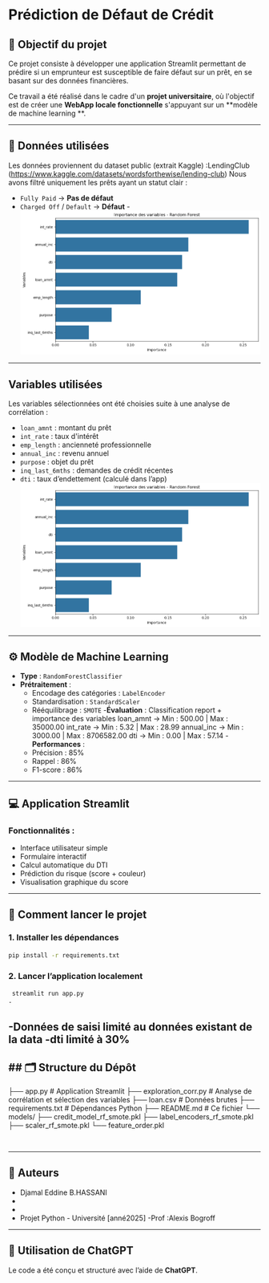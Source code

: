 #  Prédiction de Défaut de Crédit

## 🎯 Objectif du projet

Ce projet consiste à développer une application Streamlit permettant de prédire si un emprunteur est susceptible de faire défaut sur un prêt, en se basant sur des données financières.

Ce travail a été réalisé dans le cadre d'un **projet  universitaire**, où l'objectif est de créer une **WebApp locale fonctionnelle** s'appuyant sur un **modèle de machine learning **.

---

## 🧠 Données utilisées

Les données proviennent du dataset public (extrait Kaggle) :LendingClub (https://www.kaggle.com/datasets/wordsforthewise/lending-club)
Nous avons filtré uniquement les prêts ayant un statut clair :  
- `Fully Paid` → **Pas de défaut**
- `Charged Off` / `Default` → **Défaut**
-![alt text](image-1.png)
---

##  Variables utilisées

Les variables sélectionnées ont été choisies suite à une analyse de corrélation :

- `loan_amnt` : montant du prêt
- `int_rate` : taux d'intérêt
- `emp_length` : ancienneté professionnelle
- `annual_inc` : revenu annuel
- `purpose` : objet du prêt
- `inq_last_6mths` : demandes de crédit récentes
- `dti` : taux d’endettement (calculé dans l’app)
![alt text](image.png)

---

## ⚙️ Modèle de Machine Learning

- **Type** : `RandomForestClassifier`
- **Prétraitement** :
  - Encodage des catégories : `LabelEncoder`
  - Standardisation : `StandardScaler`
  - Rééquilibrage : `SMOTE`
-**Évaluation** : Classification report + importance des variables
    loan_amnt → Min : 500.00 | Max : 35000.00
    int_rate → Min : 5.32 | Max : 28.99
    annual_inc → Min : 3000.00 | Max : 8706582.00
    dti → Min : 0.00 | Max : 57.14
-**Performances** :
  - Précision : 85%
  - Rappel : 86%
  - F1-score : 86%

---

## 💻 Application Streamlit

### Fonctionnalités :
- Interface utilisateur simple
- Formulaire interactif
- Calcul automatique du DTI
- Prédiction du risque (score + couleur)
- Visualisation graphique du score

---

## 🚀 Comment lancer le projet



### 1. Installer les dépendances
```bash
pip install -r requirements.txt
```

### 2. Lancer l’application localement
```bash
 streamlit run app.py
-
```
-Données de saisi limité au données existant de la data
-dti limité à 30%
---

## ## 🗂 Structure du Dépôt

├── app.py                      # Application Streamlit
├── exploration_corr.py         # Analyse de corrélation et sélection des variables
├── loan.csv                    # Données brutes
├── requirements.txt            # Dépendances Python
├── README.md                   # Ce fichier
└── models/
    ├── credit_model_rf_smote.pkl
    ├── label_encoders_rf_smote.pkl
    ├── scaler_rf_smote.pkl
    └── feature_order.pkl
```


```

---

## 👥 Auteurs

- Djamal Eddine B.HASSANI
-
-
- Projet Python - Université [anné2025]
-Prof :Alexis Bogroff

---

## 🤖 Utilisation de ChatGPT

Le code a été conçu et structuré avec l’aide de **ChatGPT**.

